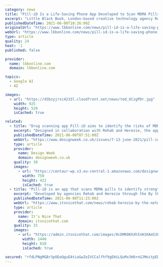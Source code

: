 ```yaml
---
category: news
title: "Pill-iD Is a Life-Saving Phone App Developed to Scan MDMA Pills"
excerpt: "Little Black Book, London-based creative technology agency Rehab has teamed up with French advertising agency Herezie to create an app that allows users to scan recreational drugs with a phone camera"
publishedDateTime: 2021-06-08T10:26:00Z
originalUrl: "https://www.lbbonline.com/news/pill-id-is-a-life-saving-phone-app-developed-to-scan-mdma-pills"
webUrl: "https://www.lbbonline.com/news/pill-id-is-a-life-saving-phone-app-developed-to-scan-mdma-pills"
type: article
quality: 24
heat: -1
published: false

provider:
  name: lbbonline.com
  domain: lbbonline.com

topics:
  - Google AI
  - AI

images:
  - url: "https://d3bzyjrsc4233l.cloudfront.net/news/ted_UCzgPDr.jpg"
    width: 925
    height: 520
    isCached: true

related:
  - title: "Drug scanning app Pill-iD aims to identify the risks of MDMA pills"
    excerpt: "Designed in collaboration with Rehab and Herezie, the app allows people to scan MDMA pills and identify risks with their phone cameras."
    publishedDateTime: 2021-06-08T07:51:00Z
    webUrl: "https://www.designweek.co.uk/issues/7-13-june-2021/pill-id-drug-scan/"
    type: article
    provider:
      name: Design Week
      domain: designweek.co.uk
    quality: 39
    images:
      - url: "https://centaur-wp.s3.eu-central-1.amazonaws.com/designweek/prod/content/uploads/2021/06/07155803/PILLID-%E2%80%94-03.jpg"
        width: 750
        height: 422
        isCached: true
  - title: "Pill-iD is an app that scans MDMA pills to identify strength, risk level and side effects"
    excerpt: "Developed by agencies Rehab and Herezie through the By the Network collective, the app is currently a working prototype that aims to save lives."
    publishedDateTime: 2021-06-08T11:23:00Z
    webUrl: "https://www.itsnicethat.com/news/rehab-herezie-by-the-network-pill-id-digital-080621"
    type: article
    provider:
      name: It’s Nice That
      domain: itsnicethat.com
    quality: 15
    images:
      - url: "https://admin.itsnicethat.com/images/0cDMK06hXhInH1KAmS3FTwnY2hM=/207513/width-1440/pill-id-digital-itsnicethat-05.jpeg"
        width: 1440
        height: 810
        isCached: true

secured: "rfdLPNgMGBr3pOEeQguEAtiaGwZeIVCCalfhf9gEHiLQuMx3H6+nGJMoitpEDRfRUcSm0zPWalqCLflCRal3fiI0J0U8zvzu1rXIJrhBeXRnJBLGScEE6gh7D2cDlObb3YrZt3fDVmT4A793Kud3QzOAz7SsCjoeLZuvC4+vlaD5dhnqgk31J4e7ANyQngG7iNhxX+El4lY3s+RtMMM2wuiwITye+gFfdEIlxVnSNJFRp2e+vu2CqfO5dRDFZNg36i6p6nZeauXfB5ribHTtGeU4zJ/y2gKXXNH3+9259woViJ2NxTMcHClooN+4/4LTZeig23+jq51YQImJGiyUvg9iu6r/d48qhMNKFmcpf4M=;Ny8d/okDYfek2Lqn/4sZxA=="
---
```


